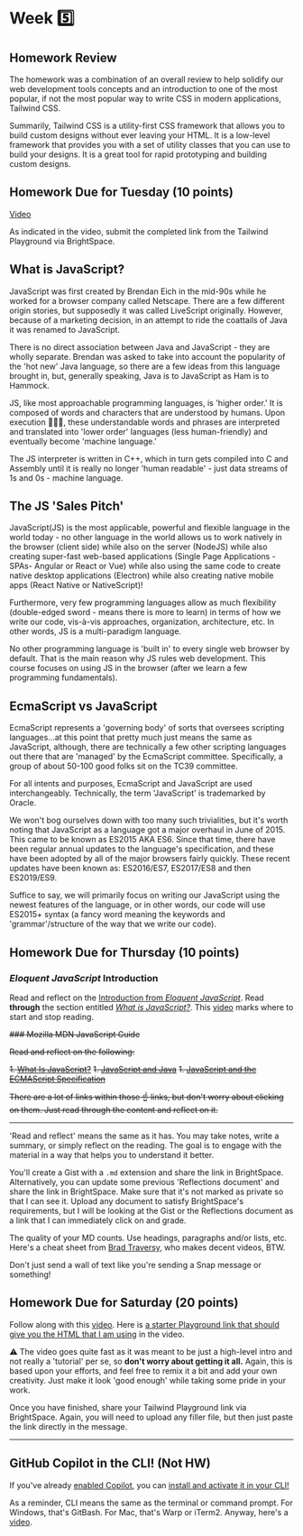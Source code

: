 # Week 5️⃣

## Homework Review

The homework was a combination of an overall review to help solidify our web development tools concepts and an introduction to one of the most popular, if not the most popular way to write CSS in modern applications, Tailwind CSS.

Summarily, Tailwind CSS is a utility-first CSS framework that allows you to build custom designs without ever leaving your HTML. It is a low-level framework that provides you with a set of utility classes that you can use to build your designs. It is a great tool for rapid prototyping and building custom designs.

## Homework Due for Tuesday (10 points)

[Video](https://somup.com/cZn6fApo3a)

As indicated in the video, submit the completed link from the Tailwind Playground via BrightSpace.

## What is JavaScript?

JavaScript was first created by Brendan Eich in the mid-90s while he worked for a browser company called Netscape. There are a few different origin stories, but supposedly it was called LiveScript originally. However, because of a marketing decision, in an attempt to ride the coattails of Java it was renamed to JavaScript.

There is no direct association between Java and JavaScript - they are wholly separate. Brendan was asked to take into account the popularity of the 'hot new' Java language, so there are a few ideas from this language brought in, but, generally speaking, Java is to JavaScript as Ham is to Hammock.

JS, like most approachable programming languages, is 'higher order.' It is composed of words and characters that are understood by humans. Upon execution 🏃🏽‍♂️, these understandable words and phrases are interpreted and translated into 'lower order' languages (less human-friendly) and eventually become 'machine language.'

The JS interpreter is written in C++, which in turn gets compiled into C and Assembly until it is really no longer 'human readable' - just data streams of 1s and 0s - machine language.

## The JS 'Sales Pitch'

JavaScript(JS) is the most applicable, powerful and flexible language in the world today - no other language in the world allows us to work natively in the browser (client side) while also on the server (NodeJS) while also creating super-fast web-based applications (Single Page Applications - SPAs- Angular or React or Vue) while also using the same code to create native desktop applications (Electron) while also creating native mobile apps (React Native or NativeScript)!

Furthermore, very few programming languages allow as much flexibility (double-edged sword - means there is more to learn) in terms of how we write our code, vis-à-vis approaches, organization, architecture, etc. In other words, JS is a multi-paradigm language.

No other programming language is 'built in' to every single web browser by default. That is the main reason why JS rules web development. This course focuses on using JS in the browser (after we learn a few programming fundamentals).

## EcmaScript vs JavaScript

EcmaScript represents a 'governing body' of sorts that oversees scripting languages...at this point that pretty much just means the same as JavaScript, although, there are technically a few other scripting languages out there that are 'managed' by the EcmaScript committee. Specifically, a group of about 50-100 good folks sit on the TC39 committee.

For all intents and purposes, EcmaScript and JavaScript are used interchangeably. Technically, the term 'JavaScript' is trademarked by Oracle.

We won't bog ourselves down with too many such trivialities, but it's worth noting that JavaScript as a language got a major overhaul in June of 2015. This came to be known as ES2015 AKA ES6. Since that time, there have been regular annual updates to the language's specification, and these have been adopted by all of the major browsers fairly quickly. These recent updates have been known as: ES2016/ES7, ES2017/ES8 and then ES2019/ES9.

Suffice to say, we will primarily focus on writing our JavaScript using the newest features of the language, or in other words, our code will use ES2015+ syntax (a fancy word meaning the keywords and 'grammar'/structure of the way that we write our code).

## Homework Due for Thursday (10 points)

### _Eloquent JavaScript_ Introduction

Read and reflect on the [Introduction from _Eloquent JavaScript_](https://eloquentjavascript.net/00_intro.html#h_GlF1Kuv0JF). Read **through** the section entitled [_What is JavaScript?_](https://eloquentjavascript.net/00_intro.html#h_UmlI5uNVqn). This [video](https://somup.com/cZn62bpoxH) marks where to start and stop reading.

~~### Mozilla MDN JavaScript Guide~~

~~Read and reflect on the following:~~

~~1. [What Is JavaScript?](https://developer.mozilla.org/en-US/docs/Web/JavaScript/Guide/Introduction#what_is_javascript)~~
~~1. [JavaScript and Java](https://developer.mozilla.org/en-US/docs/Web/JavaScript/Guide/Introduction#javascript_and_java)~~
~~1. [JavaScript and the ECMAScript Specification](https://developer.mozilla.org/en-US/docs/Web/JavaScript/Guide/Introduction#javascript_and_the_ecmascript_specification)~~

~~There are a lot of links within those ☝️ links, but don't worry about clicking on them. Just read through the content and reflect on it.~~

---

'Read and reflect' means the same as it has. You may take notes, write a summary, or simply reflect on the reading. The goal is to engage with the material in a way that helps you to understand it better.

You'll create a Gist with a `.md` extension and share the link in BrightSpace. Alternatively, you can update some previous 'Reflections document' and share the link in BrightSpace. Make sure that it's not marked as private so that I can see it. Upload any document to satisfy BrightSpace's requirements, but I will be looking at the Gist or the Reflections document as a link that I can immediately click on and grade.

The quality of your MD counts. Use headings, paragraphs and/or lists, etc. Here's a cheat sheet from [Brad Traversy](https://gist.githubusercontent.com/bradtraversy/547a7bbf35ffba1561706e161a50b05a/raw/aed91bd0c570b240761bab7e67510a0817daaa8c/sample.md), who makes decent videos, BTW.

Don't just send a wall of text like you're sending a Snap message or something!

## Homework Due for Saturday (20 points)

Follow along with this [video](https://www.youtube.com/live/_y_3c4wRVOc?si=jPTXjCY9CFbwn_y3). Here is [a starter Playground link that should give you the HTML that I am using](https://play.tailwindcss.com/0QqzGV4Xlu) in the video.

⚠️ The video goes quite fast as it was meant to be just a high-level intro and not really a 'tutorial' per se, so **don't worry about getting it all.** Again, this is based upon your efforts, and feel free to remix it a bit and add your own creativity. Just make it look 'good enough' while taking some pride in your work.

Once you have finished, share your Tailwind Playground link via BrightSpace. Again, you will need to upload any filler file, but then just paste the link directly in the message.

---

## GitHub Copilot in the CLI! (Not HW)

If you've already [enabled Copilot](https://docs.github.com/en/copilot/quickstart#signing-up-for-github-copilot-for-your-personal-account), you can [install and activate it in your CLI!](https://docs.github.com/en/copilot/github-copilot-in-the-cli/using-github-copilot-in-the-cli#installing-copilot-in-the-cli)

As a reminder, CLI means the same as the terminal or command prompt. For Windows, that's GitBash. For Mac, that's Warp or iTerm2. Anyway, here's a [video](https://somup.com/cZn62Epoy0).
